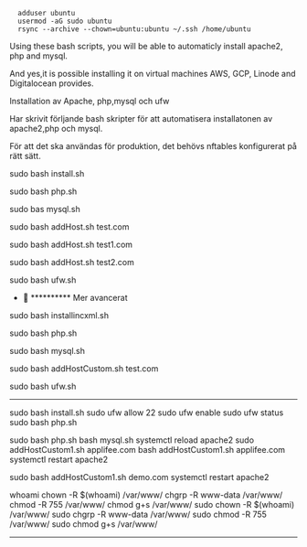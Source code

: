       adduser ubuntu
      usermod -aG sudo ubuntu
      rsync --archive --chown=ubuntu:ubuntu ~/.ssh /home/ubuntu

   
   Using these bash scripts, you will be able to automaticly install apache2, php and mysql.

  And yes,it is possible   installing it on virtual machines AWS, GCP, Linode and Digitalocean provides.

 
 Installation av Apache, php,mysql och ufw
 
 Har skrivit förljande bash skripter för att automatisera installatonen av apache2,php och mysql.
 
 För att det ska användas för produktion, det behövs nftables konfigurerat på rätt sätt.
 
  
 sudo bash install.sh
 
 sudo bash  php.sh
 
 sudo bas mysql.sh
 
 sudo bash addHost.sh test.com
 
 sudo bash addHost.sh test1.com
 
 sudo bash addHost.sh test2.com
 
 sudo bash ufw.sh
 
 - 👀  ********** Mer avancerat

 
 
 sudo bash installincxml.sh 
 
 sudo bash php.sh
 
 sudo bash mysql.sh
 
 sudo bash addHostCustom.sh test.com
 
 sudo bash ufw.sh


******************
sudo bash install.sh 
sudo ufw allow 22
sudo ufw enable
sudo ufw status
sudo bash php.sh

sudo bash php.sh 
bash mysql.sh 
systemctl reload apache2
sudo addHostCustom1.sh applifee.com
bash addHostCustom1.sh applifee.com
systemctl restart apache2

sudo bash addHostCustom1.sh demo.com
systemctl restart apache2

whoami
chown -R $(whoami) /var/www/
chgrp -R www-data /var/www/
chmod -R 755 /var/www/
chmod g+s /var/www/
sudo chown -R $(whoami) /var/www/
sudo chgrp -R www-data /var/www/
sudo chmod -R 755 /var/www/
sudo chmod g+s /var/www/
*****************************
 
 
  
  
